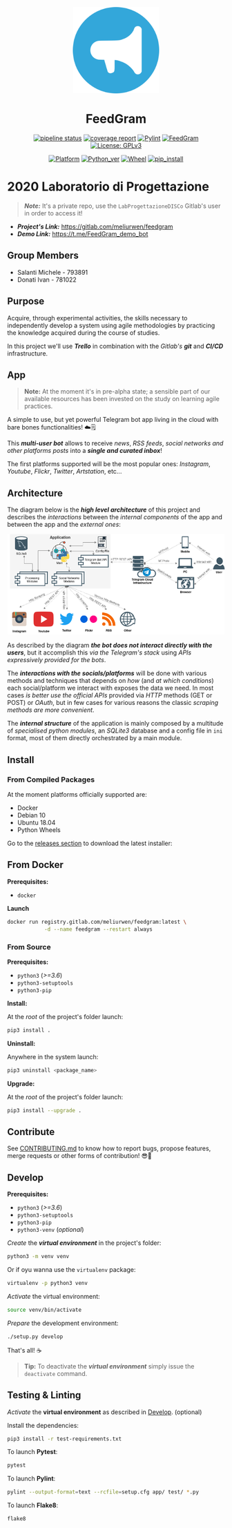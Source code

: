 <div align="center">
<img src=".img/feedgram_logo.png" alt="MelDon Logo" width="200" >

# FeedGram

[![pipeline status](https://gitlab.com/meliurwen/feedgram/badges/master/pipeline.svg)](https://gitlab.com/meliurwen/feedgram/commits/master) [![coverage report](https://gitlab.com/meliurwen/feedgram/badges/master/coverage.svg)](https://gitlab.com/meliurwen/feedgram/commits/master) [![Pylint](https://gitlab.com/meliurwen/feedgram/-/jobs/artifacts/master/raw/pylint/pylint.svg?job=pylint)](https://gitlab.com/meliurwen/feedgram/-/jobs/artifacts/master/raw/pylint/pylint.log?job=pylint) [![FeedGram](https://gitlab.com/meliurwen/feedgram/-/jobs/artifacts/master/raw/pylint/app_version.svg?job=pylint)](https://gitlab.com/meliurwen/feedgram/-/jobs/artifacts/master/raw/pylint/app_version.svg?job=pylint) [![License: GPLv3](https://img.shields.io/badge/License-GPLv3-blue.svg)](https://gitlab.com/meliurwen/feedgram/blob/master/LICENSE)

[![Platform](https://gitlab.com/meliurwen/feedgram/-/jobs/artifacts/master/raw/pylint/plaform.svg?job=pylint)](https://gitlab.com/meliurwen/feedgram/-/jobs/artifacts/master/raw/pylint/plaform.svg?job=pylint) [![Python_ver](https://gitlab.com/meliurwen/feedgram/-/jobs/artifacts/master/raw/pylint/python_ver.svg?job=pylint)](https://gitlab.com/meliurwen/feedgram/-/jobs/artifacts/master/raw/pylint/python_ver.svg?job=pylint) [![Wheel](https://gitlab.com/meliurwen/feedgram/-/jobs/artifacts/master/raw/pylint/wheel.svg?job=pylint)](https://gitlab.com/meliurwen/feedgram/-/jobs/artifacts/master/raw/pylint/wheel.svg?job=pylint) [![pip_install](https://gitlab.com/meliurwen/feedgram/-/jobs/artifacts/master/raw/pylint/pip_install.svg?job=pylint)](https://gitlab.com/meliurwen/feedgram/-/jobs/artifacts/master/raw/pylint/pip_install.svg?job=pylint)

</div>

# 2020 Laboratorio di Progettazione

> **_Note:_** It's a private repo, use the `LabProgettazioneDISCo` Gitlab's user in order to access it!

+ **_Project's Link:_** https://gitlab.com/meliurwen/feedgram
+ **_Demo Link:_** https://t.me/FeedGram_demo_bot

## Group Members

+ Salanti Michele - 793891
+ Donati Ivan - 781022

## Purpose

Acquire, through experimental activities, the skills necessary to independently develop a system using agile methodologies by practicing the knowledge acquired during the course of studies.

In this project we'll use **_Trello_** in combination with the _Gitlab's_ **_git_** and **_CI/CD_** infrastructure.

## App

> **Note:** At the moment it's in pre-alpha state; a sensible part of our available resources has been invested on the study on learning agile practices.

A simple to use, but yet powerful Telegram bot app living in the cloud with bare bones functionalities!  ☁️🗒

This **_multi-user bot_** allows to receive _news_, _RSS feeds_, _social networks and other platforms posts_ into a **_single and curated inbox_**!

The first platforms supported will be the most popular ones: _Instagram_, _Youtube_, _Flickr_, _Twitter_, _Artstation_, etc...

## Architecture

The diagram below is the **_high level architecture_** of this project and describes the _interactions_ between the _internal components_ of the app and between the app and the _external ones_:

![High Level Architecture](.img/architecture_high_level.png)

As described by the diagram **_the bot does not interact directly with the users_**, but it accomplish this _via the Telegram's stack_ using _APIs expressively provided for the bots_.

The **_interactions with the socials/platforms_** will be done with various methods and techniques that depends on _how_ (and _at which conditions_) each social/platform we interact with exposes the data we need. In most cases _is better use the official APIs_ provided via _HTTP_ methods (GET or POST) or _OAuth_, but in few cases for various reasons the classic _scraping methods are more convenient_.

The **_internal structure_** of the application is mainly composed by a multitude of _specialised python modules_, an _SQLite3_ database and a config file in `ini` format, most of them directly orchestrated by a main module.

## Install

### From Compiled Packages

At the moment platforms officially supported are:

+ Docker
+ Debian 10
+ Ubuntu 18.04
+ Python Wheels

Go to the [releases section](https://gitlab.com/meliurwen/feedgram/-/releases) to download the latest installer:

## From Docker

**Prerequisites:**

+ `docker`

**Launch**

```sh
docker run registry.gitlab.com/meliurwen/feedgram:latest \
            -d --name feedgram --restart always
```

### From Source

**Prerequisites:**

+ `python3` (_>=3.6_)
+ `python3-setuptools`
+ `python3-pip`

**Install:**

At the _root_ of the project's folder launch:

```sh
pip3 install .
```

**Uninstall:**

Anywhere in the system launch:

```sh
pip3 uninstall <package_name>
```

**Upgrade:**

At the _root_ of the project's folder launch:

```sh
pip3 install --upgrade .
```

## Contribute

See [CONTRIBUTING.md](CONTRIBUTING.md) to know how to report bugs, propose features, merge requests or other forms of contribution! 😎🚀

## Develop

**Prerequisites:**

+ `python3` (_>=3.6_)
+ `python3-setuptools`
+ `python3-pip`
+ `python3-venv` (_optional_)

_Create_ the **_virtual environment_** in the project's folder:

```sh
python3 -m venv venv
```

Or if oyu wanna use the `virtualenv` package:

```sh
virtualenv -p python3 venv
```

_Activate_ the virtual environment:

```sh
source venv/bin/activate
```

_Prepare_ the development environment:

```sh
./setup.py develop
```

That's all! ☕️

> **Tip:** To deactivate the **_virtual environment_** simply issue the `deactivate` command.

## Testing & Linting

_Activate_ the **virtual environment** as described in [Develop](##Develop). (optional)

Install the dependencies:

```sh
pip3 install -r test-requirements.txt
```

To launch **Pytest**:

```sh
pytest
```

To launch **Pylint**:

```sh
pylint --output-format=text --rcfile=setup.cfg app/ test/ *.py
```

To launch **Flake8**:

```sh
flake8
```
